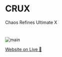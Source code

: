 # CRUX
Chaos Refines Ultimate X

#
#

![main](https://user-images.githubusercontent.com/110389942/233678360-5ff0b6d0-a34a-45af-8386-2a7170071290.jpg)

[Website on Live 🔗](https://ponraj-dev.github.io/CRUX/)
